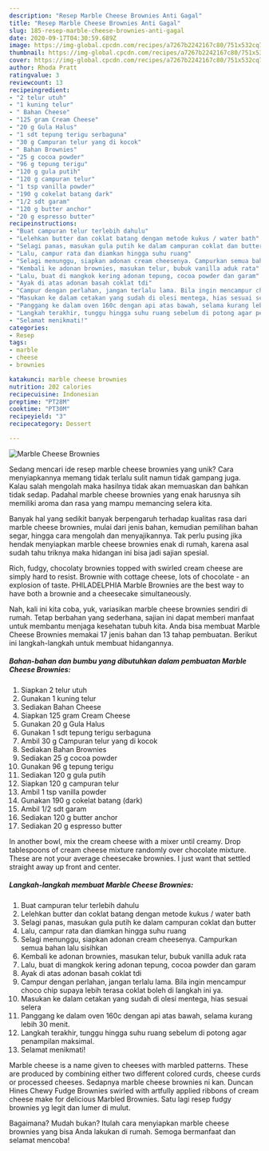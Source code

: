 ```yaml
---
description: "Resep Marble Cheese Brownies Anti Gagal"
title: "Resep Marble Cheese Brownies Anti Gagal"
slug: 185-resep-marble-cheese-brownies-anti-gagal
date: 2020-09-17T04:30:59.689Z
image: https://img-global.cpcdn.com/recipes/a7267b2242167c80/751x532cq70/marble-cheese-brownies-foto-resep-utama.jpg
thumbnail: https://img-global.cpcdn.com/recipes/a7267b2242167c80/751x532cq70/marble-cheese-brownies-foto-resep-utama.jpg
cover: https://img-global.cpcdn.com/recipes/a7267b2242167c80/751x532cq70/marble-cheese-brownies-foto-resep-utama.jpg
author: Rhoda Pratt
ratingvalue: 3
reviewcount: 13
recipeingredient:
- "2 telur utuh"
- "1 kuning telur"
- " Bahan Cheese"
- "125 gram Cream Cheese"
- "20 g Gula Halus"
- "1 sdt tepung terigu serbaguna"
- "30 g Campuran telur yang di kocok"
- " Bahan Brownies"
- "25 g cocoa powder"
- "96 g tepung terigu"
- "120 g gula putih"
- "120 g campuran telur"
- "1 tsp vanilla powder"
- "190 g cokelat batang dark"
- "1/2 sdt garam"
- "120 g butter anchor"
- "20 g espresso butter"
recipeinstructions:
- "Buat campuran telur terlebih dahulu"
- "Lelehkan butter dan coklat batang dengan metode kukus / water bath"
- "Selagi panas, masukan gula putih ke dalam campuran coklat dan butter"
- "Lalu, campur rata dan diamkan hingga suhu ruang"
- "Selagi menunggu, siapkan adonan cream cheesenya. Campurkan semua bahan lalu sisihkan"
- "Kembali ke adonan brownies, masukan telur, bubuk vanilla aduk rata"
- "Lalu, buat di mangkok kering adonan tepung, cocoa powder dan garam"
- "Ayak di atas adonan basah coklat tdi"
- "Campur dengan perlahan, jangan terlalu lama. Bila ingin mencampur choco chip supaya lebih terasa coklat boleh di langkah ini ya."
- "Masukan ke dalam cetakan yang sudah di olesi mentega, hias sesuai selera"
- "Panggang ke dalam oven 160c dengan api atas bawah, selama kurang lebih 30 menit."
- "Langkah terakhir, tunggu hingga suhu ruang sebelum di potong agar penampilan maksimal."
- "Selamat menikmati!"
categories:
- Resep
tags:
- marble
- cheese
- brownies

katakunci: marble cheese brownies 
nutrition: 202 calories
recipecuisine: Indonesian
preptime: "PT28M"
cooktime: "PT30M"
recipeyield: "3"
recipecategory: Dessert

---
```



![Marble Cheese Brownies](https://img-global.cpcdn.com/recipes/a7267b2242167c80/751x532cq70/marble-cheese-brownies-foto-resep-utama.jpg)

Sedang mencari ide resep marble cheese brownies yang unik? Cara menyiapkannya memang tidak terlalu sulit namun tidak gampang juga. Kalau salah mengolah maka hasilnya tidak akan memuaskan dan bahkan tidak sedap. Padahal marble cheese brownies yang enak harusnya sih memiliki aroma dan rasa yang mampu memancing selera kita.

Banyak hal yang sedikit banyak berpengaruh terhadap kualitas rasa dari marble cheese brownies, mulai dari jenis bahan, kemudian pemilihan bahan segar, hingga cara mengolah dan menyajikannya. Tak perlu pusing jika hendak menyiapkan marble cheese brownies enak di rumah, karena asal sudah tahu triknya maka hidangan ini bisa jadi sajian spesial.

Rich, fudgy, chocolaty brownies topped with swirled cream cheese are simply hard to resist. Brownie with cottage cheese, lots of chocolate - an explosion of taste. PHILADELPHIA Marble Brownies are the best way to have both a brownie and a cheesecake simultaneously.


Nah, kali ini kita coba, yuk, variasikan marble cheese brownies sendiri di rumah. Tetap berbahan yang sederhana, sajian ini dapat memberi manfaat untuk membantu menjaga kesehatan tubuh kita. Anda bisa membuat Marble Cheese Brownies memakai 17 jenis bahan dan 13 tahap pembuatan. Berikut ini langkah-langkah untuk membuat hidangannya.

<!--inarticleads1-->

##### Bahan-bahan dan bumbu yang dibutuhkan dalam pembuatan Marble Cheese Brownies:

1. Siapkan 2 telur utuh
1. Gunakan 1 kuning telur
1. Sediakan  Bahan Cheese
1. Siapkan 125 gram Cream Cheese
1. Gunakan 20 g Gula Halus
1. Gunakan 1 sdt tepung terigu serbaguna
1. Ambil 30 g Campuran telur yang di kocok
1. Sediakan  Bahan Brownies
1. Sediakan 25 g cocoa powder
1. Gunakan 96 g tepung terigu
1. Sediakan 120 g gula putih
1. Siapkan 120 g campuran telur
1. Ambil 1 tsp vanilla powder
1. Gunakan 190 g cokelat batang (dark)
1. Ambil 1/2 sdt garam
1. Sediakan 120 g butter anchor
1. Sediakan 20 g espresso butter


In another bowl, mix the cream cheese with a mixer until creamy. Drop tablespoons of cream cheese mixture randomly over chocolate mixture. These are not your average cheesecake brownies. I just want that settled straight away up front and center. 

<!--inarticleads2-->

##### Langkah-langkah membuat Marble Cheese Brownies:

1. Buat campuran telur terlebih dahulu
1. Lelehkan butter dan coklat batang dengan metode kukus / water bath
1. Selagi panas, masukan gula putih ke dalam campuran coklat dan butter
1. Lalu, campur rata dan diamkan hingga suhu ruang
1. Selagi menunggu, siapkan adonan cream cheesenya. Campurkan semua bahan lalu sisihkan
1. Kembali ke adonan brownies, masukan telur, bubuk vanilla aduk rata
1. Lalu, buat di mangkok kering adonan tepung, cocoa powder dan garam
1. Ayak di atas adonan basah coklat tdi
1. Campur dengan perlahan, jangan terlalu lama. Bila ingin mencampur choco chip supaya lebih terasa coklat boleh di langkah ini ya.
1. Masukan ke dalam cetakan yang sudah di olesi mentega, hias sesuai selera
1. Panggang ke dalam oven 160c dengan api atas bawah, selama kurang lebih 30 menit.
1. Langkah terakhir, tunggu hingga suhu ruang sebelum di potong agar penampilan maksimal.
1. Selamat menikmati!


Marble cheese is a name given to cheeses with marbled patterns. These are produced by combining either two different colored curds, cheese curds or processed cheeses. Sedapnya marble cheese brownies ni kan. Duncan Hines Chewy Fudge Brownies swirled with artfully applied ribbons of cream cheese make for delicious Marbled Brownies. Satu lagi resep fudgy brownies yg legit dan lumer di mulut. 

Bagaimana? Mudah bukan? Itulah cara menyiapkan marble cheese brownies yang bisa Anda lakukan di rumah. Semoga bermanfaat dan selamat mencoba!
